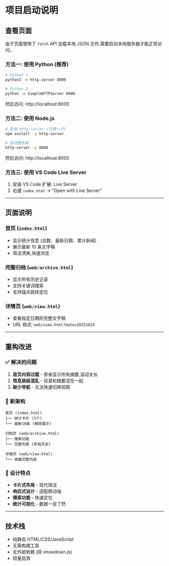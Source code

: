 # 项目启动说明

## 查看页面

由于页面使用了 `fetch` API 加载本地 JSON 文件,需要启动本地服务器才能正常访问。

### 方法一: 使用 Python (推荐)

```bash
# Python 3
python3 -m http.server 8000

# Python 2
python -m SimpleHTTPServer 8000
```

然后访问: http://localhost:8000

### 方法二: 使用 Node.js

```bash
# 安装 http-server (仅需一次)
npm install -g http-server

# 启动服务器
http-server -p 8000
```

然后访问: http://localhost:8000

### 方法三: 使用 VS Code Live Server

1. 安装 VS Code 扩展: Live Server
2. 右键 `index.html` → "Open with Live Server"

---

## 页面说明

### 首页 (`index.html`)
- 显示统计信息 (总数、最新日期、累计新闻)
- 展示最新 10 条文字稿
- 简洁清爽,快速浏览

### 完整归档 (`web/archive.html`)
- 显示所有历史记录
- 支持关键词搜索
- 支持锚点跳转定位

### 详情页 (`web/view.html`)
- 查看指定日期的完整文字稿
- URL 格式: `web/view.html?date=20251024`

---

## 重构改进

### ✅ 解决的问题
1. **首页内容过载** - 原来显示所有摘要,滚动太长
2. **信息层级混乱** - 目录和摘要混在一起
3. **缺少导航** - 无法快速切换视图

### 🎯 新架构
```
首页 (index.html)
├── 统计卡片 (3个)
└── 最新10条 (精简展示)

归档页 (web/archive.html)
├── 搜索功能
└── 完整列表 (所有历史)

详情页 (web/view.html)
└── 单篇完整内容
```

### 🎨 设计特点
- **卡片式布局** - 现代简洁
- **响应式设计** - 适配移动端
- **搜索功能** - 快速定位
- **统计可视化** - 数据一目了然

---

## 技术栈

- 纯静态 HTML/CSS/JavaScript
- 无需构建工具
- 无外部依赖 (除 showdown.js)
- 轻量高效

